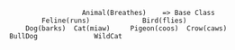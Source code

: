                         Animal(Breathes)    => Base Class
              Feline(runs)             Bird(flies)
          Dog(barks)  Cat(miaw)     Pigeon(coos)  Crow(caws)
      BullDog              WildCat
